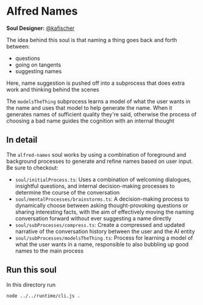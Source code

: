 # Alfred Names

**Soul Designer:** [@kafischer](https://github.com/kafischer)

The idea behind this soul is that naming a thing goes back and forth between:

- questions
- going on tangents
- suggesting names

Here, name suggestion is pushed off into a subprocess that does extra work and thinking behind the scenes

The `modelsTheThing` subprocess learns a model of what the user wants in the name and uses that model to help generate the name. When it generates names of sufficient quality they're said, otherwise the process of choosing a bad name guides the cognition with an internal thought

## In detail

The `alfred-names` soul works by using a combination of foreground and background processes to generate and refine names based on user input. Be sure to checkout:

- `soul/initialProcess.ts`: Uses a combination of welcoming dialogues, insightful questions, and internal decision-making processes to determine the course of the conversation
- `soul/mentalProcesses/brainstorms.ts`: A decision-making process to dynamically choose between asking thought-provoking questions or sharing interesting facts, with the aim of effectively moving the naming conversation forward without ever suggesting a name directly
- `soul/subProcesses/compress.ts`: Create a compressed and updated narrative of the conversation history between the user and the AI entity
- `soul/subProcesses/modelsTheThing.ts`: Process for learning a model of what the user wants in a name, responsible to also bubbling up good names to the main process

## Run this soul

In this directory run

```bash
node ../../runtime/cli.js .
```